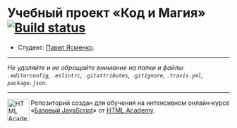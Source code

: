 # Учебный проект «Код и Магия» [![Build status][travis-image]][travis-url]

* Студент: [Павел Ясменко](https://up.htmlacademy.ru/javascript/11/user/398689).

---

_Не удаляйте и не обращайте внимание на папки и файлы:_<br>
_`.editorconfig`, `.eslintrc`, `.gitattributes`, `.gitignore`, `.travis.yml`, `package.json`._

---

<a href="https://htmlacademy.ru/intensive/javascript"><img align="left" width="50" height="50" title="HTML Academy" src="https://up.htmlacademy.ru/static/img/intensive/javascript/logo-for-github.svg"></a>

Репозиторий создан для обучения на интенсивном онлайн‑курсе «[Базовый JavaScript](https://htmlacademy.ru/intensive/javascript)» от [HTML Academy](https://htmlacademy.ru).

[travis-image]: https://travis-ci.org/htmlacademy-javascript/398689-code-and-magick.svg?branch=master
[travis-url]: https://travis-ci.org/htmlacademy-javascript/398689-code-and-magick
